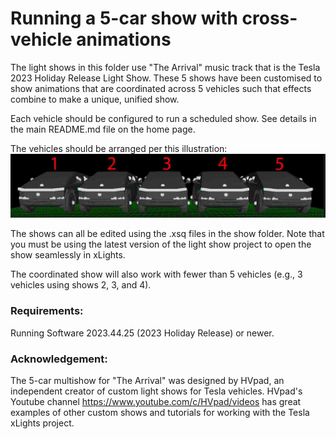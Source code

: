 # **Running a 5-car show with cross-vehicle animations**

The light shows in this folder use "The Arrival" music track that is the Tesla 2023 Holiday Release Light Show.
These 5 shows have been customised to show animations that are coordinated across 5 vehicles such that effects combine to make a unique, unified show.

Each vehicle should be configured to run a scheduled show. See details in the main README.md file on the home page.

The vehicles should be arranged per this illustration:
![Car Setup Graphic](Car_setup.jpg)

The shows can all be edited using the .xsq files in the show folder. Note that you must be using the latest version of the light show project to open the show seamlessly in xLights.

The coordinated show will also work with fewer than 5 vehicles (e.g., 3 vehicles using shows 2, 3, and 4).

### Requirements:
Running Software 2023.44.25 (2023 Holiday Release) or newer.

### Acknowledgement:
The 5-car multishow for "The Arrival" was designed by HVpad, an independent creator of custom light shows for Tesla vehicles.
HVpad's Youtube channel <a href="https://www.youtube.com/c/HVpad/videos">https://www.youtube.com/c/HVpad/videos has great examples of other custom shows and tutorials for working with the Tesla xLights project.